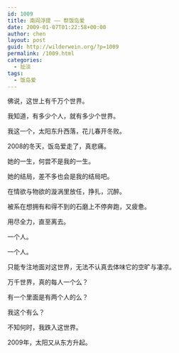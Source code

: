 ```yaml
---
id: 1009
title: 南阎浮提 —— 祭饭岛爱
date: 2009-01-07T01:22:58+00:00
author: chen
layout: post
guid: http://wilderwein.org/?p=1009
permalink: /1009.html
categories:
  - 扯淡
tags:
  - 饭岛爱
---
```

佛说，这世上有千万个世界。

我知道，有多少个人，就有多少个世界。

我这一个，太阳东升西落，花儿春开冬败。</p> 

2008的冬天，饭岛爱走了，真悲痛。

她的一生，何尝不是我的一生。

她的结局，差不多也会是我的结局吧。</p> 

在情欲与物欲的漩涡里放任，挣扎，沉醉。

被系在想拥有和得不到的石磨上不停奔跑，又疲惫。

用尽全力，直至离去。

一个人。</p> 

一个人。

只能专注地面对这世界，无法不认真去体味它的空旷与凄凉。</p> 

万千世界，真的每人一个么？

有一个里面是有两个人的么？

我这个有么？</p> 

不知何时，我跌入这世界。

2009年，太阳又从东方升起。